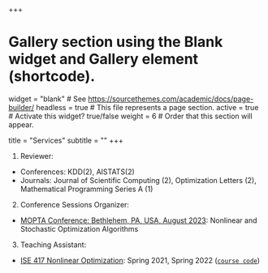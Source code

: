 +++
# Gallery section using the Blank widget and Gallery element (shortcode).
widget = "blank"  # See https://sourcethemes.com/academic/docs/page-builder/
headless = true  # This file represents a page section.
active = true  # Activate this widget? true/false
weight = 6 # Order that this section will appear.

title = "Services"
subtitle = ""
+++

1. Reviewer: 
  * Conferences: KDD(2), AISTATS(2)
  * Journals: Journal of Scientific Computing (2), Optimization Letters (2), Mathematical Programming Series A (1)

2. Conference Sessions Organizer:
  * [MOPTA Conference: Bethlehem, PA, USA, August 2023](https://coral.ise.lehigh.edu/~mopta/): Nonlinear and Stochastic Optimization Algorithms
  
3. Teaching Assistant: 
  * [ISE 417 Nonlinear Optimization](https://coral.ise.lehigh.edu/danielprobinson/teaching/ise-417/): Spring 2021, Spring 2022 ([`course code`](https://github.com/daniel-p-robinson/nonlinear-optimization-course))

